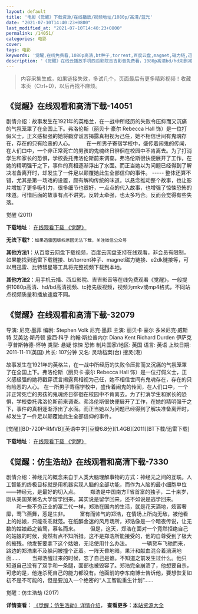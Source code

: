 ```yaml
---
layout: default
title: '电影《觉醒》下载资源/在线播放/视频地址/1080p/高清/蓝光'
date: "2021-07-10T14:40:23+0800"
last_modified_at: "2021-07-10T14:40:23+0800"
permalink: /14051/
categories: 电影
cover:
tags: 电影
keywords: '觉醒,在线免费看,1080p高清,bt种子,torrent,百度云盘,magnet,磁力链,迅雷下载资源'
description: '《觉醒》在线云播放手机西瓜影院吉吉影音免费看，1080p高清bd/hd未删减完整版和tc抢先枪版，mkv/mp4格式，附带bt/torrent种子、magnet/磁力链、百度云盘、网盘资源迅雷下载链接'
---
```


>内容采集生成，如果链接失效，多试几个，页面最后有更多精彩视频！收藏本页（Ctrl+D)，以后再找不麻烦。


## 《觉醒》在线观看和高清下载-14051

剧情介绍：故事发生在1921年的英格兰，在一战中所经历的失败令压抑而又沉痛的气氛笼罩了在全国上下。弗洛伦斯（丽贝卡·豪尔 Rebecca Hall 饰）是一位打假义士，正义感极强的她将戳穿谎言揭露真相视为己任，她不相信世间有鬼魂存在，存在的只有险恶的人心。  　　在一所男子寄宿学校中，盛传着闹鬼的传闻，在人们口中，一个非正常死亡的男孩的鬼魂终日徘徊在校园中不肯离去。为了打消学生和家长的恐惧，学校委托弗洛伦斯前来调查。弗洛伦斯很快便展开了工作，在她的精明强干之下，事件的真相逐渐浮出了水面。而正当她以为问题已经得到了解决准备离开时，却发生了一件足以颠覆她此生全部信仰的事件。 ----- 整体还算不错，尤其是第一场戏的设置，颇有解构传统的味道。以悬念推动整个故事，也让影片增加了更多吸引力，很多细节也很好，一点点的代入故事，也增强了惊悚恐怖的味道。可惜后面的故事有点不讲究，反转太牵强，也太多巧合。反而会觉得有些失落。


觉醒 (2011)

**下载地址**： [在线观看下载 《觉醒》](https://www.btbtdy.me/btdy/dy5449.html) 


**无法下载?**：`如果迅雷因版权原因无法下载，关注微信公众号 `

**其他方法1**：从百度云网盘下载视频，百度云网盘支持在线观看，非会员有限制，如果能找到迅雷下载链接、bt/torrent种子、magnet磁力链接、e2dk链接等，可以用迅雷、比特彗星等工具将完整视频下载到本地。

**其他方法2**：用手机云播、西瓜影院、吉吉影音等在线免费观看《觉醒》，一般提供1080p高清、hd/bd高清视频、tc抢先版视频，视频为mkv或mp4格式，不同站点视频质量和播放速度不同。


## 《觉醒》在线观看和高清下载-32079

导演: 尼克·墨菲 编剧: Stephen Volk 尼克·墨菲 主演: 丽贝卡·豪尔 多米尼克·威斯特 艾美达·斯丹顿 露西·科乎 约翰·斯拉普内尔 Diana Kent Richard Durden 伊萨克·亨普斯特德-怀特 类型: 悬疑 惊悚 恐怖 制片国家/地区: 英国 语言: 英语 上映日期: 2011-11-11(英国) 片长: 107分钟 又名: 灵动档案(台) 搜灵(港)

故事发生在1921年的英格兰，在一战中所经历的失败令压抑而又沉痛的气氛笼罩了在全国上下。弗洛伦斯（丽贝卡·豪尔 Rebecca Hall 饰）是一位打假义士，正义感极强的她将戳穿谎言揭露真相视为己任，她不相信世间有鬼魂存在，存在的只有险恶的人心。 在一所男子寄宿学校中，盛传着闹鬼的传闻，在人们口中，一个非正常死亡的男孩的鬼魂终日徘徊在校园中不肯离去。为了打消学生和家长的恐惧，学校委托弗洛伦斯前来调查。弗洛伦斯很快便展开了工作，在她的精明强干之下，事件的真相逐渐浮出了水面。而正当她以为问题已经得到了解决准备离开时，却发生了一件足以颠覆她此生全部信仰的事件。


[觉醒][BD-720P-RMVB][英语中字][豆瓣6.8分][1.4GB][2011][BT下载/迅雷下载]

**下载地址**： [在线观看下载 《觉醒》](https://www.btdx8.com/torrent/the_awakening_2011.html) 


## 《觉醒：仿生浩劫》在线观看和高清下载-7330

剧情介绍：神经元的概念来自于人类大脑理解事物的方式：神经元之间的互联。人工智能的终极目标就是用机器实现人脑的全部功能，而作为人脑的最小细胞单位——神经元，是最好的切入点。 　　郑浩是中国南方T省首富的独子，二十来岁，刚从美国某著名大学留学回来。其实说是留学回来，还不如说是逃学回来。 　　和一些不务正业的富二代一样，郑浩在国内的生活，就是花天酒地，炫富奢靡，莺飞燕舞，惹是生非。 　　富有而帅气的郑浩，在情场上所向无敌，被他看上的姑娘，只能乖乖就范。在纸醉金迷的风月场所，郑浩像是一个暗夜传说，让无数的姑娘趋之若鹜，慕名而来。 　　但是，这天，郑浩在面对一个竟然拒绝自己的姑娘的时候，竟然有点不知所措。这不是郑浩所能接受的，他的自尊受到了极大的摧残。他发誓要拿下这个姑娘，无论使用什么办法。 　　一辆货车飞驰而来，路边的郑浩来不及躲闪被撞个正着。一阵天昏地暗，果汁和献血混合着淌满地面…… 　　当郑浩醒过来的时候，忘了自己是谁。不知道之前发生过什么。他只知道自己没有了双手和一条腿，面部也被毁容了。郑浩完全崩溃了，他想要自杀，可悲的是，他连杀死自己的能力都没有。他面前的李东南博士告诉他，要想恢复如初不是不可能的，但是要加入一个绝密的“人工智能重生计划”……


觉醒：仿生浩劫 (2017)

**详情查看**： [《觉醒：仿生浩劫》详情介绍](/movie/7330/)， **查看更多**：[本站资源大全](/movie/t/all/)

